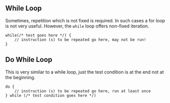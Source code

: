 
## While Loop

Sometimes, repetition which is not fixed is required. In such cases a for loop is not very useful. However, the `while` loop offers non-fixed iteration.

```
while(/* test goes here */) {
    // instruction (s) to be repeated go here, may not be run!
}
```

## Do While Loop

This is very similar to a while loop, just the test condition is at the end not at the beginning.

```
do {
    // instruction (s) to be repeated go here, run at least once
} while (/* test condition goes here */)
```